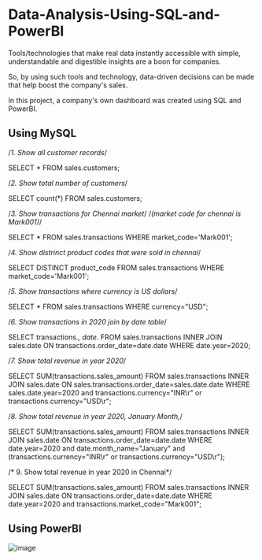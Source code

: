 # Data-Analysis-Using-SQL-and-PowerBI

Tools/technologies that make real data instantly accessible with simple, understandable and digestible insights are a boon for companies.

So, by using such tools and technology, data-driven decisions can be made that help boost the company's sales.

In this project, a company's own dashboard was created using SQL and PowerBI.

## Using MySQL

/*1. Show all customer records*/

SELECT * 
FROM sales.customers;

/*2. Show total number of customers*/

SELECT count(*) 
FROM sales.customers;

/*3. Show transactions for Chennai market*/
/*(market code for chennai is Mark001)*/

SELECT * 
FROM sales.transactions 
WHERE market_code='Mark001';

/*4. Show distrinct product codes that were sold in chennai*/

SELECT DISTINCT product_code 
FROM sales.transactions 
WHERE market_code='Mark001';

/*5. Show transactions where currency is US dollars*/

SELECT * 
FROM sales.transactions 
WHERE currency="USD";

/*6. Show transactions in 2020 join by date table*/

SELECT transactions.*, date.* 
FROM sales.transactions 
INNER JOIN sales.date ON transactions.order_date=date.date 
WHERE date.year=2020;

/*7. Show total revenue in year 2020*/

SELECT SUM(transactions.sales_amount) 
FROM sales.transactions 
INNER JOIN sales.date ON sales.transactions.order_date=sales.date.date 
WHERE sales.date.year=2020 and transactions.currency="INR\r" or transactions.currency="USD\r";

/*8. Show total revenue in year 2020, January Month,*/

SELECT SUM(transactions.sales_amount) 
FROM sales.transactions 
INNER JOIN sales.date ON transactions.order_date=date.date 
WHERE date.year=2020 and date.month_name="January" and (transactions.currency="INR\r" or transactions.currency="USD\r");

/* 9. Show total revenue in year 2020 in Chennai*/

SELECT SUM(transactions.sales_amount) 
FROM sales.transactions 
INNER JOIN sales.date ON transactions.order_date=date.date 
WHERE date.year=2020 and transactions.market_code="Mark001";


## Using PowerBI

![image](https://user-images.githubusercontent.com/106476037/197784874-6f4ab1a1-2281-490e-a98c-81280d592664.png)



